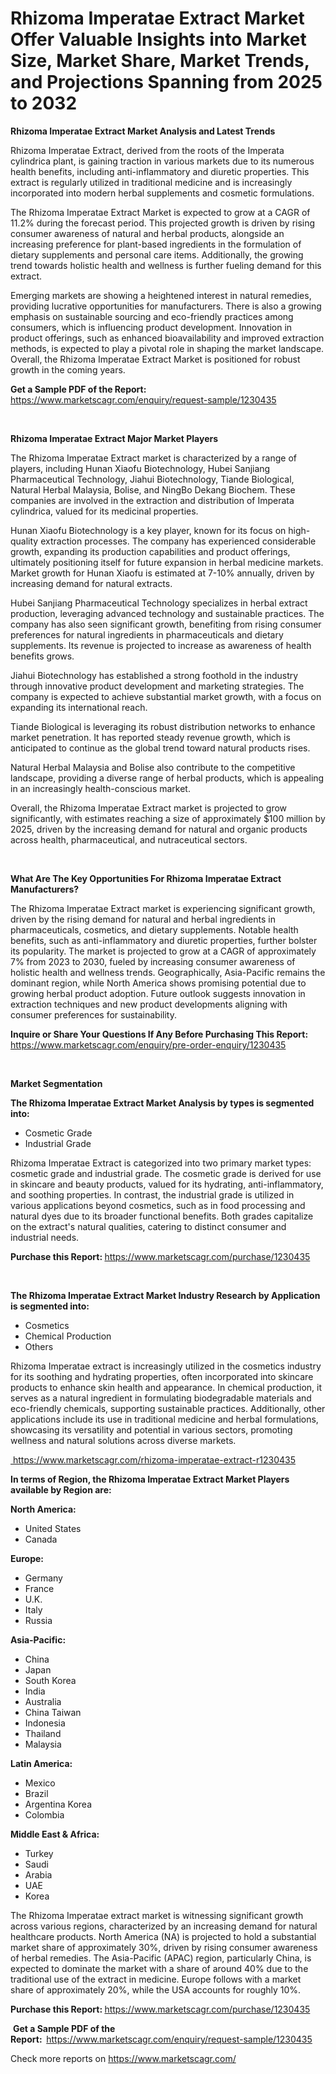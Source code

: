 <p><h1>Rhizoma Imperatae Extract Market Offer Valuable Insights into Market Size, Market Share, Market Trends, and Projections Spanning from 2025 to 2032</h1></p><p><strong>Rhizoma Imperatae Extract Market Analysis and Latest Trends</strong></p>
<p><p>Rhizoma Imperatae Extract, derived from the roots of the Imperata cylindrica plant, is gaining traction in various markets due to its numerous health benefits, including anti-inflammatory and diuretic properties. This extract is regularly utilized in traditional medicine and is increasingly incorporated into modern herbal supplements and cosmetic formulations.</p><p>The Rhizoma Imperatae Extract Market is expected to grow at a CAGR of 11.2% during the forecast period. This projected growth is driven by rising consumer awareness of natural and herbal products, alongside an increasing preference for plant-based ingredients in the formulation of dietary supplements and personal care items. Additionally, the growing trend towards holistic health and wellness is further fueling demand for this extract.</p><p>Emerging markets are showing a heightened interest in natural remedies, providing lucrative opportunities for manufacturers. There is also a growing emphasis on sustainable sourcing and eco-friendly practices among consumers, which is influencing product development. Innovation in product offerings, such as enhanced bioavailability and improved extraction methods, is expected to play a pivotal role in shaping the market landscape. Overall, the Rhizoma Imperatae Extract Market is positioned for robust growth in the coming years.</p></p>
<p><strong>Get a Sample PDF of the Report:&nbsp;</strong> <a href="https://www.marketscagr.com/enquiry/request-sample/1230435?utm_campaign=2003&utm_medium=2&utm_source=Github&utm_content=ia&utm_term=03022025&utm_id=rhizoma-imperatae-extract">https://www.marketscagr.com/enquiry/request-sample/1230435</a></p>
<p>&nbsp;</p>
<p><strong>Rhizoma Imperatae Extract Major Market Players</strong></p>
<p><p>The Rhizoma Imperatae Extract market is characterized by a range of players, including Hunan Xiaofu Biotechnology, Hubei Sanjiang Pharmaceutical Technology, Jiahui Biotechnology, Tiande Biological, Natural Herbal Malaysia, Bolise, and NingBo Dekang Biochem. These companies are involved in the extraction and distribution of Imperata cylindrica, valued for its medicinal properties.</p><p>Hunan Xiaofu Biotechnology is a key player, known for its focus on high-quality extraction processes. The company has experienced considerable growth, expanding its production capabilities and product offerings, ultimately positioning itself for future expansion in herbal medicine markets. Market growth for Hunan Xiaofu is estimated at 7-10% annually, driven by increasing demand for natural extracts.</p><p>Hubei Sanjiang Pharmaceutical Technology specializes in herbal extract production, leveraging advanced technology and sustainable practices. The company has also seen significant growth, benefiting from rising consumer preferences for natural ingredients in pharmaceuticals and dietary supplements. Its revenue is projected to increase as awareness of health benefits grows.</p><p>Jiahui Biotechnology has established a strong foothold in the industry through innovative product development and marketing strategies. The company is expected to achieve substantial market growth, with a focus on expanding its international reach.</p><p>Tiande Biological is leveraging its robust distribution networks to enhance market penetration. It has reported steady revenue growth, which is anticipated to continue as the global trend toward natural products rises.</p><p>Natural Herbal Malaysia and Bolise also contribute to the competitive landscape, providing a diverse range of herbal products, which is appealing in an increasingly health-conscious market.</p><p>Overall, the Rhizoma Imperatae Extract market is projected to grow significantly, with estimates reaching a size of approximately $100 million by 2025, driven by the increasing demand for natural and organic products across health, pharmaceutical, and nutraceutical sectors.</p></p>
<p>&nbsp;</p>
<p><strong>What Are The Key Opportunities For Rhizoma Imperatae Extract Manufacturers?</strong></p>
<p><p>The Rhizoma Imperatae Extract market is experiencing significant growth, driven by the rising demand for natural and herbal ingredients in pharmaceuticals, cosmetics, and dietary supplements. Notable health benefits, such as anti-inflammatory and diuretic properties, further bolster its popularity. The market is projected to grow at a CAGR of approximately 7% from 2023 to 2030, fueled by increasing consumer awareness of holistic health and wellness trends. Geographically, Asia-Pacific remains the dominant region, while North America shows promising potential due to growing herbal product adoption. Future outlook suggests innovation in extraction techniques and new product developments aligning with consumer preferences for sustainability.</p></p>
<p><strong>Inquire or Share Your Questions If Any Before Purchasing This Report:</strong> <a href="https://www.marketscagr.com/enquiry/pre-order-enquiry/1230435?utm_campaign=2003&utm_medium=2&utm_source=Github&utm_content=ia&utm_term=03022025&utm_id=rhizoma-imperatae-extract">https://www.marketscagr.com/enquiry/pre-order-enquiry/1230435</a></p>
<p>&nbsp;</p>
<p><strong>Market Segmentation</strong></p>
<p><strong>The Rhizoma Imperatae Extract Market Analysis by types is segmented into:</strong></p>
<p><ul><li>Cosmetic Grade</li><li>Industrial Grade</li></ul></p>
<p><p>Rhizoma Imperatae Extract is categorized into two primary market types: cosmetic grade and industrial grade. The cosmetic grade is derived for use in skincare and beauty products, valued for its hydrating, anti-inflammatory, and soothing properties. In contrast, the industrial grade is utilized in various applications beyond cosmetics, such as in food processing and natural dyes due to its broader functional benefits. Both grades capitalize on the extract's natural qualities, catering to distinct consumer and industrial needs.</p></p>
<p><strong>Purchase this Report:&nbsp;</strong><a href="https://www.marketscagr.com/purchase/1230435?utm_campaign=2003&utm_medium=2&utm_source=Github&utm_content=ia&utm_term=03022025&utm_id=rhizoma-imperatae-extract">https://www.marketscagr.com/purchase/1230435</a></p>
<p>&nbsp;</p>
<p><strong>The Rhizoma Imperatae Extract Market Industry Research by Application is segmented into:</strong></p>
<p><ul><li>Cosmetics</li><li>Chemical Production</li><li>Others</li></ul></p>
<p><p>Rhizoma Imperatae extract is increasingly utilized in the cosmetics industry for its soothing and hydrating properties, often incorporated into skincare products to enhance skin health and appearance. In chemical production, it serves as a natural ingredient in formulating biodegradable materials and eco-friendly chemicals, supporting sustainable practices. Additionally, other applications include its use in traditional medicine and herbal formulations, showcasing its versatility and potential in various sectors, promoting wellness and natural solutions across diverse markets.</p></p>
<p><a href="https://www.marketscagr.com/rhizoma-imperatae-extract-r1230435?utm_campaign=2003&utm_medium=2&utm_source=Github&utm_content=ia&utm_term=03022025&utm_id=rhizoma-imperatae-extract">&nbsp;https://www.marketscagr.com/rhizoma-imperatae-extract-r1230435</a></p>
<p><strong>In terms of Region, the Rhizoma Imperatae Extract Market Players available by Region are:</strong></p>
<p>
    <p> <strong> North America: </strong>
        <ul>
            <li>United States</li>
            <li>Canada</li>
        </ul>
        </p> 
    <p> <strong> Europe: </strong>
        <ul>
            <li>Germany</li>
            <li>France</li>
            <li>U.K.</li>
            <li>Italy</li>
            <li>Russia</li>
        </ul>
        </p> 
    <p> <strong> Asia-Pacific: </strong>
        <ul>
            <li>China</li>
            <li>Japan</li>
            <li>South Korea</li>
            <li>India</li>
            <li>Australia</li>
            <li>China Taiwan</li>
            <li>Indonesia</li>
            <li>Thailand</li>
            <li>Malaysia</li>
        </ul>
        </p> 
    <p> <strong> Latin America: </strong>
        <ul>
            <li>Mexico</li>
            <li>Brazil</li>
            <li>Argentina Korea</li>
            <li>Colombia</li>
        </ul>
        </p> 
    <p> <strong> Middle East & Africa: </strong>
        <ul>
            <li>Turkey</li>
            <li>Saudi</li>
            <li>Arabia</li>
            <li>UAE</li>
            <li>Korea</li>
        </ul>
    </p>
    </p>
<p><p>The Rhizoma Imperatae extract market is witnessing significant growth across various regions, characterized by an increasing demand for natural healthcare products. North America (NA) is projected to hold a substantial market share of approximately 30%, driven by rising consumer awareness of herbal remedies. The Asia-Pacific (APAC) region, particularly China, is expected to dominate the market with a share of around 40% due to the traditional use of the extract in medicine. Europe follows with a market share of approximately 20%, while the USA accounts for roughly 10%.</p></p>
<p><strong>Purchase this Report: </strong><a href="https://www.marketscagr.com/purchase/1230435?utm_campaign=2003&utm_medium=2&utm_source=Github&utm_content=ia&utm_term=03022025&utm_id=rhizoma-imperatae-extract">https://www.marketscagr.com/purchase/1230435</a></p>
<p>&nbsp;<strong>Get a Sample PDF of the Report:&nbsp;&nbsp;</strong><a href="https://www.marketscagr.com/enquiry/request-sample/1230435?utm_campaign=2003&utm_medium=2&utm_source=Github&utm_content=ia&utm_term=03022025&utm_id=rhizoma-imperatae-extract">https://www.marketscagr.com/enquiry/request-sample/1230435</a></p>
<p><strong></strong></p>
<p>Check more reports on <a href="https://www.marketscagr.com/?utm_campaign=2003&utm_medium=2&utm_source=Github&utm_content=ia&utm_term=03022025&utm_id=rhizoma-imperatae-extract">https://www.marketscagr.com/</a></p>